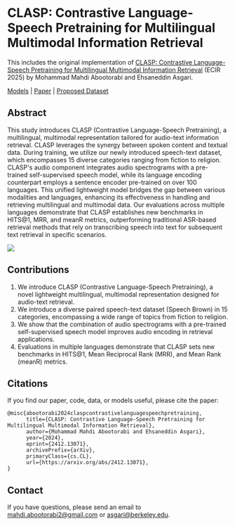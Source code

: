 # CLASP: Contrastive Language-Speech Pretraining for Multilingual Multimodal Information Retrieval

This includes the original implementation of [CLASP: Contrastive Language-Speech Pretraining for Multilingual Multimodal Information Retrieval](https://arxiv.org/abs/2310.11511) (ECIR 2025) by Mohammad Mahdi Abootorabi and Ehsaneddin Asgari.

[Models](https://huggingface.co/llm-lab/CLASP) | [Paper](https://arxiv.org/abs/2310.11511) | [Proposed Dataset](https://huggingface.co/datasets/llm-lab/SpeechBrown)

## Abstract
This study introduces CLASP (Contrastive Language-Speech Pretraining), a multilingual, multimodal representation tailored for audio-text information retrieval. CLASP leverages the synergy between spoken content and textual data. During training, we utilize our newly introduced speech-text dataset, which encompasses 15 diverse categories ranging from fiction to religion. CLASP's audio component integrates audio spectrograms with a pre-trained self-supervised speech model, while its language encoding counterpart employs a sentence encoder pre-trained on over 100 languages. This unified lightweight model bridges the gap between various modalities and languages, enhancing its effectiveness in handling and retrieving multilingual and multimodal data. Our evaluations across multiple languages demonstrate that CLASP establishes new benchmarks in HITS@1, MRR, and meanR metrics, outperforming traditional ASR-based retrieval methods that rely on transcribing speech into text for subsequent text retrieval in specific scenarios.

![](images/CLASP-panelf.png)


## Contributions
1. We introduce CLASP (Contrastive Language-Speech Pretraining), a novel lightweight multilingual, multimodal representation designed for audio-text retrieval.
2. We introduce a diverse paired speech-text dataset (Speech Brown) in 15 categories, encompassing a wide range of topics from fiction to religion.
3. We show that the combination of audio spectrograms with a pre-trained self-supervised speech model improves audio encoding in retrieval applications.
4. Evaluations in multiple languages demonstrate that CLASP sets new benchmarks in HITS@1, Mean Reciprocal Rank (MRR), and Mean Rank (meanR) metrics.

## Citations
If you find our paper, code, data, or models useful, please cite the paper:
```
@misc{abootorabi2024claspcontrastivelanguagespeechpretraining,
      title={CLASP: Contrastive Language-Speech Pretraining for Multilingual Multimodal Information Retrieval}, 
      author={Mohammad Mahdi Abootorabi and Ehsaneddin Asgari},
      year={2024},
      eprint={2412.13071},
      archivePrefix={arXiv},
      primaryClass={cs.CL},
      url={https://arxiv.org/abs/2412.13071}, 
}
```

## Contact
If you have questions, please send an email to mahdi.abootorabi2@gmail.com or asgari@berkeley.edu.
